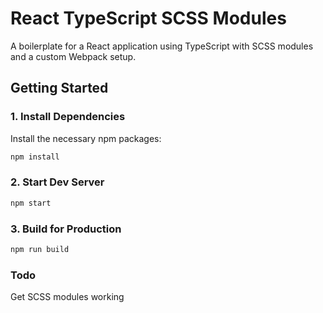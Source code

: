 # React TypeScript SCSS Modules

A boilerplate for a React application using TypeScript with SCSS modules and a custom Webpack setup. 

## Getting Started

### 1. Install Dependencies

Install the necessary npm packages:

```bash
npm install
```

### 2. Start Dev Server

```bash
npm start
```

### 3. Build for Production

```bash
npm run build
```

### Todo

Get SCSS modules working

